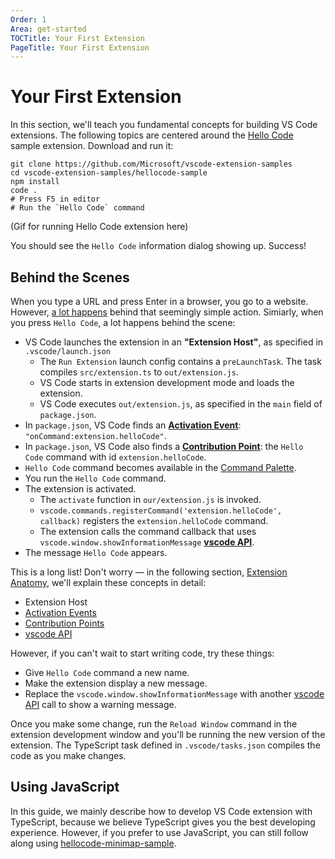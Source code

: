 ```yaml
---
Order: 1
Area: get-started
TOCTitle: Your First Extension
PageTitle: Your First Extension
---
```


# Your First Extension

In this section, we'll teach you fundamental concepts for building VS Code extensions. The following topics are centered around the [Hello Code](https://github.com/Microsoft/vscode-extension-samples/tree/ext-docs/hellocode-sample) sample extension. Download and run it:

```
git clone https://github.com/Microsoft/vscode-extension-samples
cd vscode-extension-samples/hellocode-sample
npm install
code .
# Press F5 in editor
# Run the `Hello Code` command
```

(Gif for running Hello Code extension here)

You should see the `Hello Code` information dialog showing up. Success!

## Behind the Scenes

When you type a URL and press Enter in a browser, you go to a website. However, [a lot happens](https://github.com/alex/what-happens-when) behind that seemingly simple action. Simiarly, when you press `Hello Code`, a lot happens behind the scene:

- VS Code launches the extension in an **"Extension Host"**, as specified in `.vscode/launch.json`
  - The `Run Extension` launch config contains a `preLaunchTask`. The task compiles `src/extension.ts` to `out/extension.js`.
  - VS Code starts in extension development mode and loads the extension.
  - VS Code executes `out/extension.js`, as specified in the `main` field of `package.json`.
- In `package.json`, VS Code finds an **[Activation Event](/api/references/activation-events)**: `"onCommand:extension.helloCode"`.
- In `package.json`, VS Code also finds a **[Contribution Point](/api/references/contribution-points)**: the `Hello Code` command with id `extension.helloCode`.
- `Hello Code` command becomes available in the [Command Palette](/docs/getstarted/userinterface#_command-palette).
- You run the `Hello Code` command.
- The extension is activated.
  - The `activate` function in `our/extension.js` is invoked.
  - `vscode.commands.registerCommand('extension.helloCode', callback)` registers the `extension.helloCode` command.
  - The extension calls the command callback that uses `vscode.window.showInformationMessage` **[vscode API](/api/references/vscode-api)**.
- The message `Hello Code` appears.

This is a long list! Don't worry — in the following section, [Extension Anatomy](/api/getting-started/extension-anatomy), we'll explain these concepts in detail:

- Extension Host
- [Activation Events](/api/references/activation-events)
- [Contribution Points](/api/references/contribution-points)
- [vscode API](/api/references/vscode-api)

However, if you can't wait to start writing code, try these things:

- Give `Hello Code` command a new name.
- Make the extension display a new message.
- Replace the `vscode.window.showInformationMessage` with another [vscode API](/api/references/vscode-api) call to show a warning message.

Once you make some change, run the `Reload Window` command in the extension development window and you'll be running the new version of the extension. The TypeScript task defined in `.vscode/tasks.json` compiles the code as you make changes.

## Using JavaScript

In this guide, we mainly describe how to develop VS Code extension with TypeScript, because we believe TypeScript gives you the best developing experience. However, if you prefer to use JavaScript, you can still follow along using [hellocode-minimap-sample](https://github.com/Microsoft/vscode-extension-samples/tree/ext-docs/hellocode-minimal-sample).